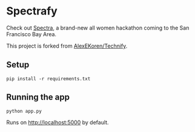 # Spectrafy

Check out [Spectra](https://sospectra.com), a brand-new all women hackathon coming to the San Francisco Bay Area.

This project is forked from [AlexEKoren/Technify](https://github.com/AlexEKoren/Technify).

## Setup
```
pip install -r requirements.txt
```

## Running the app
```
python app.py
```
Runs on [http://localhost:5000](http://localhost:5000) by default.
